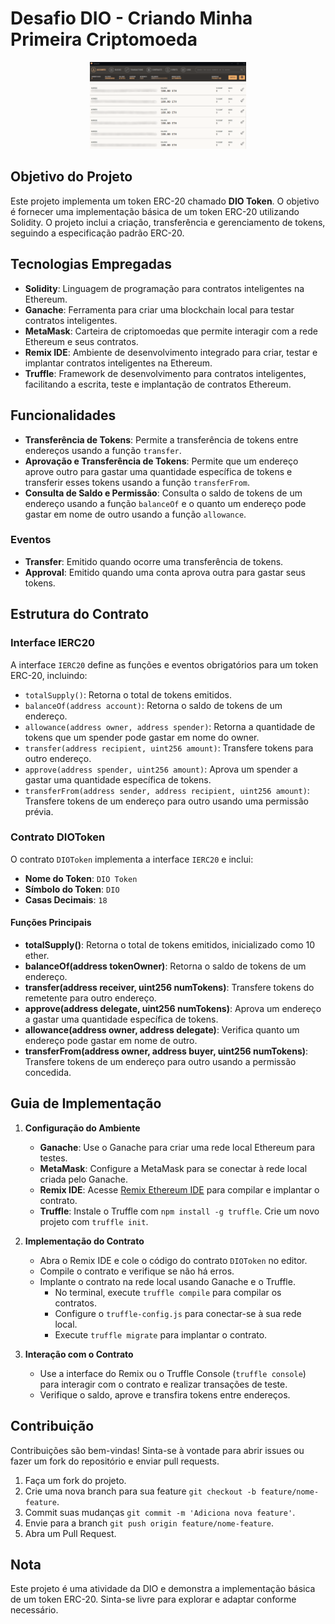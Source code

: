 # Desafio DIO - Criando Minha Primeira Criptomoeda

<div align="center">
  <img src="Thumb.png" alt="Ethereum Logo" width="250" />
</div>

## Objetivo do Projeto

Este projeto implementa um token ERC-20 chamado **DIO Token**. O objetivo é fornecer uma implementação básica de um token ERC-20 utilizando Solidity. O projeto inclui a criação, transferência e gerenciamento de tokens, seguindo a especificação padrão ERC-20.

## Tecnologias Empregadas

- **Solidity**: Linguagem de programação para contratos inteligentes na Ethereum.
- **Ganache**: Ferramenta para criar uma blockchain local para testar contratos inteligentes.
- **MetaMask**: Carteira de criptomoedas que permite interagir com a rede Ethereum e seus contratos.
- **Remix IDE**: Ambiente de desenvolvimento integrado para criar, testar e implantar contratos inteligentes na Ethereum.
- **Truffle**: Framework de desenvolvimento para contratos inteligentes, facilitando a escrita, teste e implantação de contratos Ethereum.

## Funcionalidades

- **Transferência de Tokens**: Permite a transferência de tokens entre endereços usando a função `transfer`.
- **Aprovação e Transferência de Tokens**: Permite que um endereço aprove outro para gastar uma quantidade específica de tokens e transferir esses tokens usando a função `transferFrom`.
- **Consulta de Saldo e Permissão**: Consulta o saldo de tokens de um endereço usando a função `balanceOf` e o quanto um endereço pode gastar em nome de outro usando a função `allowance`.

### Eventos

- **Transfer**: Emitido quando ocorre uma transferência de tokens.
- **Approval**: Emitido quando uma conta aprova outra para gastar seus tokens.

## Estrutura do Contrato

### Interface IERC20

A interface `IERC20` define as funções e eventos obrigatórios para um token ERC-20, incluindo:

- `totalSupply()`: Retorna o total de tokens emitidos.
- `balanceOf(address account)`: Retorna o saldo de tokens de um endereço.
- `allowance(address owner, address spender)`: Retorna a quantidade de tokens que um spender pode gastar em nome do owner.
- `transfer(address recipient, uint256 amount)`: Transfere tokens para outro endereço.
- `approve(address spender, uint256 amount)`: Aprova um spender a gastar uma quantidade específica de tokens.
- `transferFrom(address sender, address recipient, uint256 amount)`: Transfere tokens de um endereço para outro usando uma permissão prévia.

### Contrato DIOToken

O contrato `DIOToken` implementa a interface `IERC20` e inclui:

- **Nome do Token**: `DIO Token`
- **Símbolo do Token**: `DIO`
- **Casas Decimais**: `18`

#### Funções Principais

- **totalSupply()**: Retorna o total de tokens emitidos, inicializado como 10 ether.
- **balanceOf(address tokenOwner)**: Retorna o saldo de tokens de um endereço.
- **transfer(address receiver, uint256 numTokens)**: Transfere tokens do remetente para outro endereço.
- **approve(address delegate, uint256 numTokens)**: Aprova um endereço a gastar uma quantidade específica de tokens.
- **allowance(address owner, address delegate)**: Verifica quanto um endereço pode gastar em nome de outro.
- **transferFrom(address owner, address buyer, uint256 numTokens)**: Transfere tokens de um endereço para outro usando a permissão concedida.

## Guia de Implementação

1. **Configuração do Ambiente**
   - **Ganache**: Use o Ganache para criar uma rede local Ethereum para testes.
   - **MetaMask**: Configure a MetaMask para se conectar à rede local criada pelo Ganache.
   - **Remix IDE**: Acesse [Remix Ethereum IDE](https://remix.ethereum.org) para compilar e implantar o contrato.
   - **Truffle**: Instale o Truffle com `npm install -g truffle`. Crie um novo projeto com `truffle init`.

2. **Implementação do Contrato**
   - Abra o Remix IDE e cole o código do contrato `DIOToken` no editor.
   - Compile o contrato e verifique se não há erros.
   - Implante o contrato na rede local usando Ganache e o Truffle.
     - No terminal, execute `truffle compile` para compilar os contratos.
     - Configure o `truffle-config.js` para conectar-se à sua rede local.
     - Execute `truffle migrate` para implantar o contrato.

3. **Interação com o Contrato**
   - Use a interface do Remix ou o Truffle Console (`truffle console`) para interagir com o contrato e realizar transações de teste.
   - Verifique o saldo, aprove e transfira tokens entre endereços.

## Contribuição

Contribuições são bem-vindas! Sinta-se à vontade para abrir issues ou fazer um fork do repositório e enviar pull requests.

1. Faça um fork do projeto.
2. Crie uma nova branch para sua feature `git checkout -b feature/nome-feature`.
3. Commit suas mudanças `git commit -m 'Adiciona nova feature'`.
4. Envie para a branch `git push origin feature/nome-feature`.
5. Abra um Pull Request.

## Nota

Este projeto é uma atividade da DIO e demonstra a implementação básica de um token ERC-20. Sinta-se livre para explorar e adaptar conforme necessário.

